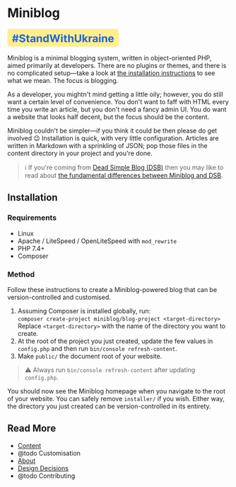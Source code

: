 # Miniblog

[![Stand With Ukraine](https://raw.githubusercontent.com/vshymanskyy/StandWithUkraine/main/badges/StandWithUkraine.svg)](https://stand-with-ukraine.pp.ua)

Miniblog is a minimal blogging system, written in object-oriented PHP, aimed primarily at developers.  There are no plugins or themes, and there is no complicated setup&mdash;take a look at [the installation instructions](#method) to see what we mean.  The focus is blogging.

As a developer, you mightn't mind getting a little oily; however, you do still want a certain level of convenience.  You don't want to faff with HTML every time you write an article, but you don't need a fancy admin UI.  You do want a website that looks half decent, but the focus should be the content.

Miniblog couldn't be simpler&mdash;if you think it could be then please do get involved :wink:  Installation is quick, with very little configuration.  Articles are written in Markdown with a sprinkling of JSON; pop those files in the content directory in your project and you're done.

> :information_source: If you're coming from [Dead Simple Blog (DSB)](https://github.com/paintedsky/dead-simple-blog) then you may like to read about [the fundamental differences between Miniblog and DSB](doc/miniblog-vs-dsb.md).

## Installation

### Requirements

- Linux
- Apache / LiteSpeed / OpenLiteSpeed with `mod_rewrite`
- PHP 7.4+
- Composer

### Method

Follow these instructions to create a Miniblog-powered blog that can be version-controlled and customised.

1. Assuming Composer is installed globally, run:\
`composer create-project miniblog/blog-project <target-directory>`\
Replace `<target-directory>` with the name of the directory you want to create.
1. At the root of the project you just created, update the few values in `config.php` and then run `bin/console refresh-content`.
1. Make `public/` the document root of your website.

> :warning: Always run `bin/console refresh-content` after updating `config.php`.

You should now see the Miniblog homepage when you navigate to the root of your website.  You can safely remove `installer/` if you wish.  Either way, the directory you just created can be version-controlled in its entirety.

## Read More

- [Content](doc/content.md)
- @todo Customisation
- [About](doc/about.md)
- [Design Decisions](doc/design-decisions.md)
- @todo Contributing
